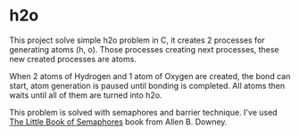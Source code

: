 # h2o

This project solve simple h2o problem in C, it creates 2 processes for generating atoms (h, o). Those processes creating next processes, these new created processes are atoms.

When 2 atoms of Hydrogen and 1 atom of Oxygen are created, the bond can start, atom generation is paused until bonding is completed. All atoms then waits until all of them are turned into h2o.

This problem is solved with semaphores and barrier technique. I've used [The Little Book of Semaphores](http://www.greenteapress.com/semaphores/downey08semaphores.pdf) book from Allen B. Downey.
